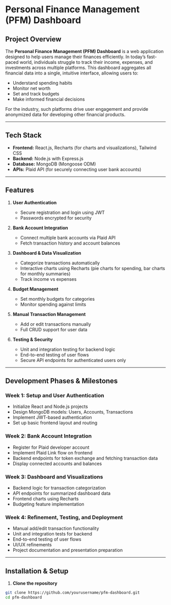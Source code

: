 # Personal Finance Management (PFM) Dashboard

## Project Overview
The **Personal Finance Management (PFM) Dashboard** is a web application designed to help users manage their finances efficiently. In today’s fast-paced world, individuals struggle to track their income, expenses, and investments across multiple platforms. This dashboard aggregates all financial data into a single, intuitive interface, allowing users to:

- Understand spending habits
- Monitor net worth
- Set and track budgets
- Make informed financial decisions

For the industry, such platforms drive user engagement and provide anonymized data for developing other financial products.

---

## Tech Stack
- **Frontend:** React.js, Recharts (for charts and visualizations), Tailwind CSS  
- **Backend:** Node.js with Express.js  
- **Database:** MongoDB (Mongoose ODM)  
- **APIs:** Plaid API (for securely connecting user bank accounts)  

---

## Features
1. **User Authentication**
   - Secure registration and login using JWT  
   - Passwords encrypted for security  

2. **Bank Account Integration**
   - Connect multiple bank accounts via Plaid API  
   - Fetch transaction history and account balances  

3. **Dashboard & Data Visualization**
   - Categorize transactions automatically  
   - Interactive charts using Recharts (pie charts for spending, bar charts for monthly summaries)  
   - Track income vs expenses  

4. **Budget Management**
   - Set monthly budgets for categories  
   - Monitor spending against limits  

5. **Manual Transaction Management**
   - Add or edit transactions manually  
   - Full CRUD support for user data  

6. **Testing & Security**
   - Unit and integration testing for backend logic  
   - End-to-end testing of user flows  
   - Secure API endpoints for authenticated users only  

---

## Development Phases & Milestones
### Week 1: Setup and User Authentication
- Initialize React and Node.js projects  
- Design MongoDB models: Users, Accounts, Transactions  
- Implement JWT-based authentication  
- Set up basic frontend layout and routing  

### Week 2: Bank Account Integration
- Register for Plaid developer account  
- Implement Plaid Link flow on frontend  
- Backend endpoints for token exchange and fetching transaction data  
- Display connected accounts and balances  

### Week 3: Dashboard and Visualizations
- Backend logic for transaction categorization  
- API endpoints for summarized dashboard data  
- Frontend charts using Recharts  
- Budgeting feature implementation  

### Week 4: Refinement, Testing, and Deployment
- Manual add/edit transaction functionality  
- Unit and integration tests for backend  
- End-to-end testing of user flows  
- UI/UX refinements  
- Project documentation and presentation preparation  

---

## Installation & Setup

1. **Clone the repository**
```bash
git clone https://github.com/yourusername/pfm-dashboard.git
cd pfm-dashboard
